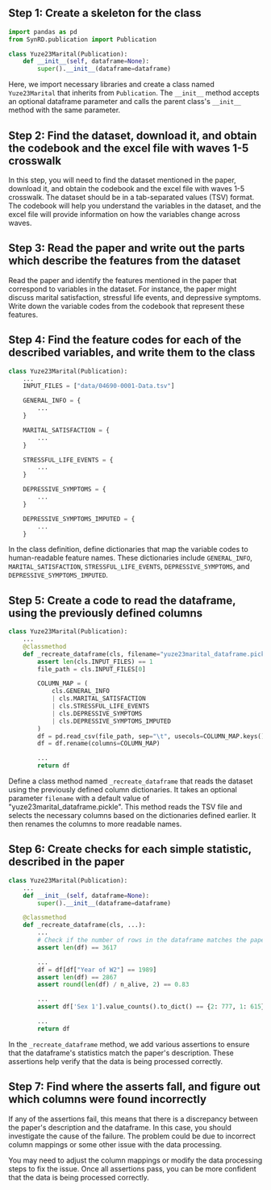 Step 1: Create a skeleton for the class
---------------------------------------

```python
import pandas as pd
from SynRD.publication import Publication

class Yuze23Marital(Publication):
    def __init__(self, dataframe=None):
        super().__init__(dataframe=dataframe)
```

Here, we import necessary libraries and create a class named `Yuze23Marital` that inherits from `Publication`. The `__init__` method accepts an optional dataframe parameter and calls the parent class's `__init__` method with the same parameter.

Step 2: Find the dataset, download it, and obtain the codebook and the excel file with waves 1-5 crosswalk
----------------------------------------------------------------------------------------------------------

In this step, you will need to find the dataset mentioned in the paper, download it, and obtain the codebook and the excel file with waves 1-5 crosswalk. The dataset should be in a tab-separated values (TSV) format. The codebook will help you understand the variables in the dataset, and the excel file will provide information on how the variables change across waves.

Step 3: Read the paper and write out the parts which describe the features from the dataset
-------------------------------------------------------------------------------------------

Read the paper and identify the features mentioned in the paper that correspond to variables in the dataset. For instance, the paper might discuss marital satisfaction, stressful life events, and depressive symptoms. Write down the variable codes from the codebook that represent these features.

Step 4: Find the feature codes for each of the described variables, and write them to the class
-----------------------------------------------------------------------------------------------

```python
class Yuze23Marital(Publication):
    ...
    INPUT_FILES = ["data/04690-0001-Data.tsv"]

    GENERAL_INFO = {
        ...
    }

    MARITAL_SATISFACTION = {
        ...
    }

    STRESSFUL_LIFE_EVENTS = {
        ...
    }

    DEPRESSIVE_SYMPTOMS = {
        ...
    }

    DEPRESSIVE_SYMPTOMS_IMPUTED = {
        ...
    }
```

In the class definition, define dictionaries that map the variable codes to human-readable feature names. These dictionaries include `GENERAL_INFO`, `MARITAL_SATISFACTION`, `STRESSFUL_LIFE_EVENTS`, `DEPRESSIVE_SYMPTOMS`, and `DEPRESSIVE_SYMPTOMS_IMPUTED`.

Step 5: Create a code to read the dataframe, using the previously defined columns
---------------------------------------------------------------------------------


```python
class Yuze23Marital(Publication):
    ...
    @classmethod
    def _recreate_dataframe(cls, filename="yuze23marital_dataframe.pickle") -> pd.DataFrame:
        assert len(cls.INPUT_FILES) == 1
        file_path = cls.INPUT_FILES[0]

        COLUMN_MAP = (
            cls.GENERAL_INFO
            | cls.MARITAL_SATISFACTION
            | cls.STRESSFUL_LIFE_EVENTS
            | cls.DEPRESSIVE_SYMPTOMS
            | cls.DEPRESSIVE_SYMPTOMS_IMPUTED
        )
        df = pd.read_csv(file_path, sep="\t", usecols=COLUMN_MAP.keys())
        df = df.rename(columns=COLUMN_MAP)

        ...
        return df
```

Define a class method named `_recreate_dataframe` that reads the dataset using the previously defined column dictionaries. It takes an optional parameter `filename` with a default value of "yuze23marital\_dataframe.pickle". This method reads the TSV file and selects the necessary columns based on the dictionaries defined earlier. It then renames the columns to more readable names.

Step 6: Create checks for each simple statistic, described in the paper
-----------------------------------------------------------------------


```python
class Yuze23Marital(Publication):
    ...
    def __init__(self, dataframe=None):
        super().__init__(dataframe=dataframe)

    @classmethod
    def _recreate_dataframe(cls, ...):
        ...
        # Check if the number of rows in the dataframe matches the paper's description
        assert len(df) == 3617

        ...
        df = df[df["Year of W2"] == 1989]
        assert len(df) == 2867
        assert round(len(df) / n_alive, 2) == 0.83

        ...
        assert df['Sex 1'].value_counts().to_dict() == {2: 777, 1: 615}

        ...
        return df
```


In the `_recreate_dataframe` method, we add various assertions to ensure that the dataframe's statistics match the paper's description. These assertions help verify that the data is being processed correctly.

Step 7: Find where the asserts fall, and figure out which columns were found incorrectly
----------------------------------------------------------------------------------------

If any of the assertions fail, this means that there is a discrepancy between the paper's description and the dataframe. In this case, you should investigate the cause of the failure. The problem could be due to incorrect column mappings or some other issue with the data processing.

You may need to adjust the column mappings or modify the data processing steps to fix the issue. Once all assertions pass, you can be more confident that the data is being processed correctly.
